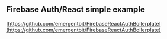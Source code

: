 ## Firebase Auth/React simple example
  
  [https://github.com/emergentbit/FirebaseReactAuthBoilerplate](https://github.com/emergentbit/FirebaseReactAuthBoilerplate)